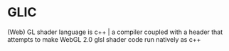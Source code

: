 # GLIC

(Web) GL shader language is c++ | a compiler coupled with a header that attempts to make WebGL 2.0 glsl shader code run natively as c++
